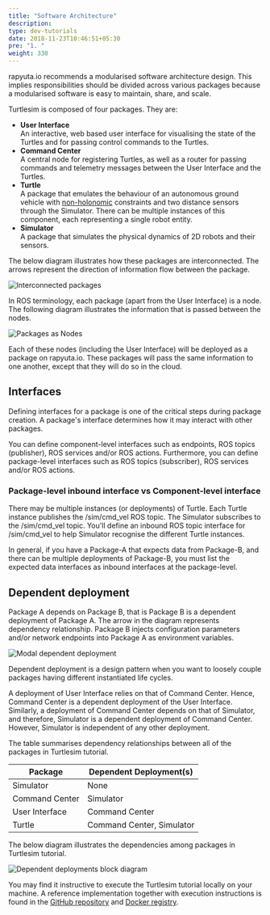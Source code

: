 ```yaml
---
title: "Software Architecture"
description:
type: dev-tutorials
date: 2018-11-23T10:46:51+05:30
pre: "1. "
weight: 330
---
```

rapyuta.io recommends a modularised software architecture design. This
implies responsibilities should be divided across various packages because a
modularised software is easy to maintain, share, and scale.

Turtlesim is composed of four packages. They are:

* **User Interface**     
  An interactive, web based user interface for visualising the state of the
  Turtles and for passing control commands to the Turtles.
* **Command Center**     
  A central node for registering Turtles, as well as a router for passing
  commands and telemetry messages between the User Interface and the Turtles.
* **Turtle**       
  A package that emulates the behaviour of an autonomous ground vehicle with
  [non-holonomic](https://en.wikipedia.org/wiki/Nonholonomic_system) constraints and two distance sensors through the Simulator.
  There can be multiple instances of this component, each representing a
  single robot entity.
* **Simulator**        
  A package that simulates the physical dynamics of 2D robots and their sensors.

The below diagram illustrates how these packages are interconnected.
The arrows represent the direction of information flow between the package.

![Interconnected packages](/images/tutorials/turtlesim/interconnected-packages.png?classes=border,shadow)

In ROS terminology, each package (apart from the User Interface) is a node.
The following diagram illustrates the information that is passed between
the nodes.

![Packages as Nodes](/images/tutorials/turtlesim/packages-as-nodes.png?classes=border,shadow)

Each of these nodes (including the User Interface) will be deployed as a
package on rapyuta.io. These packages will pass the same information to one
another, except that they will do so in the cloud.

## Interfaces
Defining interfaces for a package is one of the critical steps during package
creation. A package's interface determines how it may interact with other packages.

You can define component-level interfaces such as endpoints, ROS topics
(publisher), ROS services and/or ROS actions. Furthermore, you can define
package-level interfaces such as ROS topics (subscriber), ROS services
and/or ROS actions.

### Package-level inbound interface vs Component-level interface
There may be multiple instances (or deployments) of Turtle. Each Turtle
instance publishes the /sim/cmd_vel ROS topic. The Simulator subscribes to
the /sim/cmd_vel topic. You'll define an inbound ROS topic interface for
/sim/cmd_vel to help Simulator recognise the different Turtle instances.

In general, if you have a Package-A that expects data from Package-B, and
there can be multiple deployments of Package-B, you must list the expected
data interfaces as inbound interfaces at the package-level.

## Dependent deployment
Package A depends on Package B, that is Package B is a dependent deployment of
Package A. The arrow in the diagram represents dependency relationship.
Package B injects configuration parameters and/or network endpoints into
Package A as environment variables.

![Modal dependent deployment](/images/tutorials/turtlesim/dependent-deployment.png?classes=border,shadow)

Dependent deployment is a design pattern when you want to loosely couple
packages having different instantiated life cycles.

A deployment of User Interface relies on that of Command Center. Hence,
Command Center is a dependent deployment of the User Interface. Similarly, a
deployment of Command Center depends on that of Simulator, and therefore,
Simulator is a dependent deployment of Command Center. However, Simulator is
independent of any other deployment.

The table summarises dependency relationships between all of the packages
in Turtlesim tutorial.

| Package | Dependent Deployment(s) |
| ------- | ----------------------- |
| Simulator | None |
| Command Center | Simulator |
| User Interface | Command Center |
| Turtle | Command Center, Simulator |

The below diagram illustrates the dependencies among packages in Turtlesim tutorial.

![Dependent deployments block diagram](/images/tutorials/turtlesim/turtlesim-ddeploy-blk-diagram.png?classes=border,shadow)

You may find it instructive to execute the Turtlesim tutorial locally on
your machine. A reference implementation together with execution instructions
is found in the [GitHub repository](https://github.com/rapyuta-robotics/io_tutorials/tree/master/io_turtlesim) and [Docker registry](https://hub.docker.com/r/rrdockerhub/io_turtlesim_ui/).
